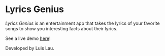 # Lyrics Genius

*Lyrics Genius* is an entertainment app that takes the lyrics of your favorite songs to show you interesting facts about their lyrics.

See a live demo [here](https://theauthorgh.github.io/lyrics-genius/)!

Developed by Luis Lau.